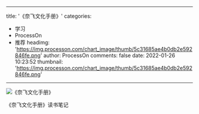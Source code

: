 
---
title: '《奈飞文化手册》'
categories: 
 - 学习
 - ProcessOn
 - 推荐
headimg: 'https://img.processon.com/chart_image/thumb/5c31685ae4b0db2e592846fe.png'
author: ProcessOn
comments: false
date: 2022-01-26 10:23:52
thumbnail: 'https://img.processon.com/chart_image/thumb/5c31685ae4b0db2e592846fe.png'
---

<div>   
<img class="thumb" alt="《奈飞文化手册》" src="https://img.processon.com/chart_image/thumb/5c31685ae4b0db2e592846fe.png" referrerpolicy="no-referrer">
<p>《奈飞文化手册》读书笔记</p>  
</div>
            